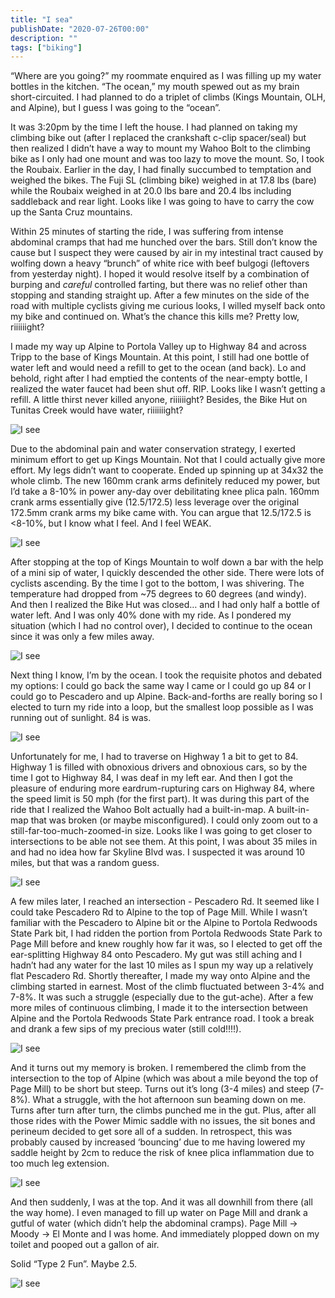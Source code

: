 ```yaml
---
title: "I sea"
publishDate: "2020-07-26T00:00"
description: ""
tags: ["biking"]
---
```


“Where are you going?” my roommate enquired as I was filling up my water bottles in the kitchen. “The ocean,” my mouth spewed out as my brain short-circuited. I had planned to do a triplet of climbs (Kings Mountain, OLH, and Alpine), but I guess I was going to the “ocean”.

It was 3:20pm by the time I left the house. I had planned on taking my climbing bike out (after I replaced the crankshaft c-clip spacer/seal) but then realized I didn’t have a way to mount my Wahoo Bolt to the climbing bike as I only had one mount and was too lazy to move the mount. So, I took the Roubaix. Earlier in the day, I had finally succumbed to temptation and weighed the bikes. The Fuji SL (climbing bike) weighed in at 17.8 lbs (bare) while the Roubaix weighed in at 20.0 lbs bare and 20.4 lbs including saddleback and rear light. Looks like I was going to have to carry the cow up the Santa Cruz mountains.

Within 25 minutes of starting the ride, I was suffering from intense abdominal cramps that had me hunched over the bars. Still don’t know the cause but I suspect they were caused by air in my intestinal tract caused by wolfing down a heavy “brunch” of white rice with beef bulgogi (leftovers from yesterday night). I hoped it would resolve itself by a combination of burping and *careful* controlled farting, but there was no relief other than stopping and standing straight up. After a few minutes on the side of the road with multiple cyclists giving me curious looks, I willed myself back onto my bike and continued on. What’s the chance this kills me? Pretty low, riiiiiight?

I made my way up Alpine to Portola Valley up to Highway 84 and across Tripp to the base of Kings Mountain. At this point, I still had one bottle of water left and would need a refill to get to the ocean (and back). Lo and behold, right after I had emptied the contents of the near-empty bottle, I realized the water faucet had been shut off. RIP. Looks like I wasn’t getting a refill. A little thirst never killed anyone, riiiiiight? Besides, the Bike Hut on Tunitas Creek would have water, riiiiiiight?

![I see](/images/i-sea5.jpeg)

Due to the abdominal pain and water conservation strategy, I exerted minimum effort to get up Kings Mountain. Not that I could actually give more effort. My legs didn’t want to cooperate. Ended up spinning up at 34x32 the whole climb. The new 160mm crank arms definitely reduced my power, but I’d take a 8-10% in power any-day over debilitating knee plica paln. 160mm crank arms essentially give (12.5/172.5) less leverage over the original 172.5mm crank arms my bike came with. You can argue that 12.5/172.5 is <8-10%, but I know what I feel. And I feel WEAK.

![I see](/images/i-sea6.jpeg)

After stopping at the top of Kings Mountain to wolf down a bar with the help of a mini sip of water, I quickly descended the other side. There were lots of cyclists ascending. By the time I got to the bottom, I was shivering. The temperature had dropped from ~75 degrees to 60 degrees (and windy). And then I realized the Bike Hut was closed… and I had only half a bottle of water left. And I was only 40% done with my ride. As I pondered my situation (which I had no control over), I decided to continue to the ocean since it was only a few miles away.

![I see](/images/i-sea1.jpeg)

Next thing I know, I’m by the ocean. I took the requisite photos and debated my options: I could go back the same way I came or I could go up 84 or I could go to Pescadero and up Alpine. Back-and-forths are really boring so I elected to turn my ride into a loop, but the smallest loop possible as I was running out of sunlight. 84 is was.

![I see](/images/i-sea7.jpeg)

Unfortunately for me, I had to traverse on Highway 1 a bit to get to 84. Highway 1 is filled with obnoxious drivers and obnoxious cars, so by the time I got to Highway 84, I was deaf in my left ear. And then I got the pleasure of enduring more eardrum-rupturing cars on Highway 84, where the speed limit is 50 mph (for the first part). It was during this part of the ride that I realized the Wahoo Bolt actually had a built-in-map. A built-in-map that was broken (or maybe misconfigured). I could only zoom out to a still-far-too-much-zoomed-in size. Looks like I was going to get closer to intersections to be able not see them. At this point, I was about 35 miles in and had no idea how far Skyline Blvd was. I suspected it was around 10 miles, but that was a random guess.

![I see](/images/i-sea8.jpeg)

A few miles later, I reached an intersection - Pescadero Rd. It seemed like I could take Pescadero Rd to Alpine to the top of Page Mill. While I wasn’t familiar with the Pescadero to Alpine bit or the Alpine to Portola Redwoods State Park bit, I had ridden the portion from Portola Redwoods State Park to Page Mill before and knew roughly how far it was, so I elected to get off the ear-splitting Highway 84 onto Pescadero. My gut was still aching and I hadn’t had any water for the last 10 miles as I spun my way up a relatively flat Pescadero Rd. Shortly thereafter, I made my way onto Alpine and the climbing started in earnest. Most of the climb fluctuated between 3-4% and 7-8%. It was such a struggle (especially due to the gut-ache). After a few more miles of continuous climbing, I made it to the intersection between Alpine and the Portola Redwoods State Park entrance road. I took a break and drank a few sips of my precious water (still cold!!!!).

![I see](/images/i-sea2.jpeg)

And it turns out my memory is broken. I remembered the climb from the intersection to the top of Alpine (which was about a mile beyond the top of Page Mill) to be short but steep. Turns out it’s long (3-4 miles) and steep (7-8%). What a struggle, with the hot afternoon sun beaming down on me. Turns after turn after turn, the climbs punched me in the gut. Plus, after all those rides with the Power Mimic saddle with no issues, the sit bones and perineum decided to get sore all of a sudden. In retrospect, this was probably caused by increased ‘bouncing’ due to me having lowered my saddle height by 2cm to reduce the risk of knee plica inflammation due to too much leg extension.

![I see](/images/i-sea4.jpeg)

And then suddenly, I was at the top. And it was all downhill from there (all the way home). I even managed to fill up water on Page Mill and drank a gutful of water (which didn’t help the abdominal cramps). Page Mill -> Moody -> El Monte and I was home. And immediately plopped down on my toilet and pooped out a gallon of air.

Solid “Type 2 Fun”. Maybe 2.5.

![I see](/images/i-sea3.jpeg)

